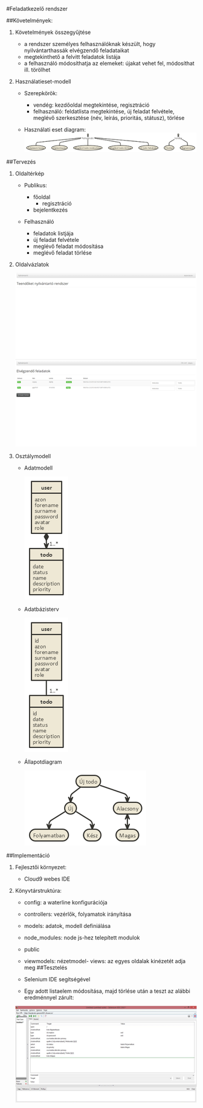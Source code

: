 #Feladatkezelő rendszer

##Követelmények:

1. Követelmények összegyűjtése

    + a rendszer személyes felhasználóknak készült, hogy nyilvántarthassák elvégzendő feladataikat
    + megtekinthető a felvitt feladatok listája
    + a felhasználó módosíthatja az elemeket: újakat vehet fel, módosíthat ill. törölhet

2. Használatieset-modell
    - Szerepkörök:
        + vendég: kezdőoldal megtekintése, regisztráció
        + felhasználó: feldatlista megtekintése, új feladat felvétele, meglévő szerkesztése (név, leírás, prioritás, státusz), törlése
    
    - Használati eset diagram:
        ![Használati eset diagram](workspace/pictures/4.png)
    

##Tervezés

    
1. Oldaltérkép
    
    + Publikus:
        
      - főoldal
  		- regisztráció
      - bejelentkezés
        
    + Felhasználó
        
      - feladatok listjája
      - új feladat felvétele
      - meglévő feladat módosítása
      - meglévő feladat törlése

2. Oldalvázlatok
    
    ![Kezdőlap](workspace/pictures/5.png)
    ![Feladatlista](workspace/pictures/6.png)

4. Osztálymodell
    - Adatmodell
    
        ![Adatmodell](workspace/pictures/1.png)

    - Adatbázisterv
    
        ![Adatbázisterv](workspace/pictures/2.png)
        
    - Állapotdiagram
    
        ![Állapotdiagram](workspace/pictures/3.png)
        
##Implementáció

1. Fejlesztői környezet:
    - Cloud9 webes IDE
    
2. Könyvtárstruktúra:
    - config: a waterline konfigurációja
    - controllers: vezérlők, folyamatok irányítása
    - models: adatok, modell definiálása
    - node_modules: node js-hez telepített modulok
    - public
    - viewmodels: nézetmodel- views: az egyes oldalak kinézetét adja meg
##Tesztelés

	- Selenium IDE segítségével
	- Egy adott listaelem módosítása, majd törlése után a teszt az alábbi eredménnyel zárult:


	![Teszt](workspace/pictures/7.png)

